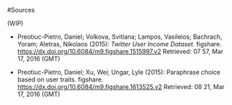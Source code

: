 #Sources

(WIP)

- Preotiuc-Pietro, Daniel; Volkova, Svitlana; Lampos, Vasileios; Bachrach, Yoram; Aletras, Nikolaos (2015): _Twitter User Income Dataset._ figshare.
https://dx.doi.org/10.6084/m9.figshare.1515997.v2
Retrieved: 07 57, Mar 17, 2016 (GMT)

 - Preotiuc-Pietro, Daniel; Xu, Wei; Ungar, Lyle (2015): Paraphrase choice based on user traits. figshare.
https://dx.doi.org/10.6084/m9.figshare.1613525.v2
Retrieved: 08 21, Mar 17, 2016 (GMT)
